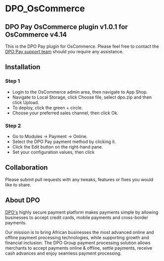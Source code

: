 # DPO_OsCommerce

## DPO Pay OsCommerce plugin v1.0.1 for OsCommerce v4.14

This is the DPO Pay plugin for OsCommerce. Please feel free to contact
the [DPO Pay support team](https://dpogroup.com/contact-us/) should you require any assistance.

## Installation

### Step 1

- Login to the OsCommerce admin area, then navigate to App Shop.
- Navigate to Local Storage, click Choose file, select dpo.zip and then click Upload.
- To deploy, click the green + circle.
- Choose your preferred sales channel, then click Ok.

### Step 2

- Go to Modules -> Payment -> Online.
- Select the DPO Pay payment method by clicking it.
- Click the Edit button on the right-hand pane.
- Set your configuration values, then click

## Collaboration

Please submit pull requests with any tweaks, features or fixes you would like to share.

## About DPO

[DPO's](https://dpogroup.com/) highly secure payment platform makes payments simple by allowing businesses to
accept credit cards, mobile payments and cross-border payments.

Our mission is to bring African businesses the most advanced online and offline payment processing technologies, while
supporting growth and financial inclusion. The DPO Group payment processing solution allows merchants to accept payments
online & offline, settle payments, receive cash advances and enjoy seamless payment processing.

